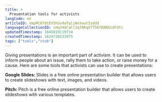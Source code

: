 ```yaml
---
title: >
  Presentation tools for activists
langCode: en
articleID: VmpMC6TdtEV5hSv9aTqliWoYwutIsddd
languageCollectionID: cHq34XCoCl3q78KqXTT5KfD8NStdFdYz
updatedTimestamp: 1645019119734
createdTimestamp: 1624720233975
tags: ["tools","stub"]
---
```


Giving presentations is an important part of activism. It can be used to inform people about an issue, rally them to take action, or raise money for a cause. Here are some tools that activists can use to create presentations:

**Google Slides:** Slides is a free online presentation builder that allows users to create slideshows with text, images, and videos.

**Pitch:** Pitch is a free online presentation builder that allows users to create slideshows with various templates.